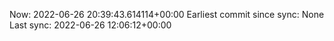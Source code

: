 Now: 2022-06-26 20:39:43.614114+00:00 Earliest commit since sync: None Last sync: 2022-06-26 12:06:12+00:00
